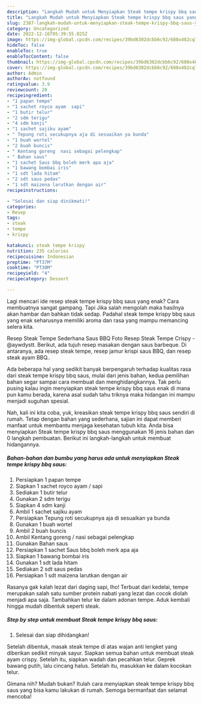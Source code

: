 ```yaml
---
description: "Langkah Mudah untuk Menyiapkan Steak tempe krispy bbq saus yang Enak, Buat Buka Puasa Lezat"
title: "Langkah Mudah untuk Menyiapkan Steak tempe krispy bbq saus yang Enak, Buat Buka Puasa Lezat"
slug: 2387-langkah-mudah-untuk-menyiapkan-steak-tempe-krispy-bbq-saus-yang-enak-buat-buka-puasa-lezat
category: Uncategorized
date: 2022-12-16T05:39:55.025Z
image: https://img-global.cpcdn.com/recipes/39bd6302dcbb6c92/680x482cq70/steak-tempe-krispy-bbq-saus-foto-resep-utama.jpg
hideToc: false
enableToc: true
enableTocContent: false
thumbnail: https://img-global.cpcdn.com/recipes/39bd6302dcbb6c92/680x482cq70/steak-tempe-krispy-bbq-saus-foto-resep-utama.jpg
cover: https://img-global.cpcdn.com/recipes/39bd6302dcbb6c92/680x482cq70/steak-tempe-krispy-bbq-saus-foto-resep-utama.jpg
author: Admin
authorAv: notfound
ratingvalue: 3.9
reviewcount: 20
recipeingredient:
- "1 papan tempe"
- "1 sachet royco ayam  sapi"
- "1 butir telur"
- "2 sdm terigu"
- "4 sdm kanji"
- "1 sachet sajiku ayam"
- " Tepung roti secukupnya aja di sesuaikan ya bunda"
- "1 buah wortel"
- "2 buah buncis"
- " Kentang goreng  nasi sebagai pelengkap"
- " Bahan saus"
- "1 sachet Saus bbq boleh merk apa aja"
- "1 bawang bombai iris"
- "1 sdt lada hitam"
- "2 sdt saus pedas"
- "1 sdt maizena larutkan dengan air"
recipeinstructions:

- "Selesai dan siap dinikmati!"
categories:
- Resep
tags:
- steak
- tempe
- krispy

katakunci: steak tempe krispy 
nutrition: 235 calories
recipecuisine: Indonesian
preptime: "PT37M"
cooktime: "PT30M"
recipeyield: "4"
recipecategory: Dessert

---
```



Lagi mencari ide resep steak tempe krispy bbq saus yang enak? Cara membuatnya sangat gampang. Tapi Jika salah mengolah maka hasilnya akan hambar dan bahkan tidak sedap. Padahal steak tempe krispy bbq saus yang enak seharusnya memiliki aroma dan rasa yang mampu memancing selera kita.


Resep Steak Tempe Sederhana Saus BBQ Foto Resep Steak Tempe Crispy - @aywdystt. Berikut, ada tujuh resep masakan dengan saus barbeque. Di antaranya, ada resep steak tempe, resep jamur krispi saus BBQ, dan resep steak ayam BBQ..

Ada beberapa hal yang sedikit banyak berpengaruh terhadap kualitas rasa dari steak tempe krispy bbq saus, mulai dari jenis bahan, kedua pemilihan bahan segar sampai cara membuat dan menghidangkannya. Tak perlu pusing kalau ingin menyiapkan steak tempe krispy bbq saus enak di mana pun kamu berada, karena asal sudah tahu triknya maka hidangan ini mampu menjadi suguhan spesial.


Nah, kali ini kita coba, yuk, kreasikan steak tempe krispy bbq saus sendiri di rumah. Tetap dengan bahan yang sederhana, sajian ini dapat memberi manfaat untuk membantu menjaga kesehatan tubuh kita. Anda bisa menyiapkan Steak tempe krispy bbq saus menggunakan 16 jenis bahan dan 0 langkah pembuatan. Berikut ini langkah-langkah untuk membuat hidangannya.

<!--inarticleads1-->

##### Bahan-bahan dan bumbu yang harus ada untuk menyiapkan Steak tempe krispy bbq saus:

1. Persiapkan 1 papan tempe
1. Siapkan 1 sachet royco ayam / sapi
1. Sediakan 1 butir telur
1. Gunakan 2 sdm terigu
1. Siapkan 4 sdm kanji
1. Ambil 1 sachet sajiku ayam
1. Persiapkan  Tepung roti secukupnya aja di sesuaikan ya bunda
1. Gunakan 1 buah wortel
1. Ambil 2 buah buncis
1. Ambil  Kentang goreng / nasi sebagai pelengkap
1. Gunakan  Bahan saus
1. Persiapkan 1 sachet Saus bbq boleh merk apa aja
1. Siapkan 1 bawang bombai iris
1. Gunakan 1 sdt lada hitam
1. Sediakan 2 sdt saus pedas
1. Persiapkan 1 sdt maizena larutkan dengan air


Rasanya gak kalah lezat dari daging sapi, lho! Terbuat dari kedelai, tempe merupakan salah satu sumber protein nabati yang lezat dan cocok diolah menjadi apa saja. Tambahkan telur ke dalam adonan tempe. Aduk kembali hingga mudah dibentuk seperti steak. 

<!--inarticleads2-->

##### Step by step untuk membuat Steak tempe krispy bbq saus:


1. Selesai dan siap dihidangkan!

Setelah dibentuk, masak steak tempe di atas wajan anti lengket yang diberikan sedikit minyak sayur. Siapkan semua bahan untuk membuat steak ayam crispy. Setelah itu, siapkan wadah dan pecahkan telur. Geprek bawang putih, lalu cincang halus. Setelah itu, masukkan ke dalam kocokan telur. 

Gimana nih? Mudah bukan? Itulah cara menyiapkan steak tempe krispy bbq saus yang bisa kamu lakukan di rumah. Semoga bermanfaat dan selamat mencoba!

